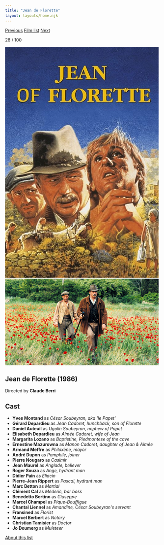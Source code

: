 ```yaml
---
title: "Jean de Florette"
layout: layouts/home.njk
---
```


<nav class="films">
  <a class="prev" href="../brazil">Previous</a>
  <a href="../">Film list</a>
  <a class="next" href="../withnail--i">Next</a>
</nav>

<p>28 / 100</p>

<article class="film">
  <img class="poster" src="../films/posters/jean-de-florette.jpg" alt="">
  <img class="backdrop" src="../films/backdrops/jean-de-florette.jpg" alt="">

  <h1>Jean de Florette (1986)</h1>

  <p class="director">
    Directed by <strong>Claude Berri</strong>
  </p>


  <h2>
    Cast
  </h2>
  <ul>
    <li><strong>Yves Montand</strong> as <em>César Soubeyran, aka 'le Papet'</em></li>
<li><strong>Gérard Depardieu</strong> as <em>Jean Cadoret, hunchback, son of Florette</em></li>
<li><strong>Daniel Auteuil</strong> as <em>Ugolin Soubeyran, nephew of Papet</em></li>
<li><strong>Elisabeth Depardieu</strong> as <em>Aimée Cadoret, wife of Jean</em></li>
<li><strong>Margarita Lozano</strong> as <em>Baptistine, Piedmontese of the cave</em></li>
<li><strong>Ernestine Mazurowna</strong> as <em>Manon Cadoret, daughter of Jean & Aimée</em></li>
<li><strong>Armand Meffre</strong> as <em>Philoxène, mayor</em></li>
<li><strong>André Dupon</strong> as <em>Pamphile,  joiner</em></li>
<li><strong>Pierre Nougaro</strong> as <em>Casimir</em></li>
<li><strong>Jean Maurel</strong> as <em>Anglade, believer</em></li>
<li><strong>Roger Souza</strong> as <em>Ange, hydrant man</em></li>
<li><strong>Didier Pain</strong> as <em>Eliacin</em></li>
<li><strong>Pierre-Jean Rippert</strong> as <em>Pascal, hydrant man</em></li>
<li><strong>Marc Betton</strong> as <em>Martial</em></li>
<li><strong>Clément Cal</strong> as <em>Méderic, bar boss</em></li>
<li><strong>Benedetto Bertino</strong> as <em>Giuseppe</em></li>
<li><strong>Marcel Champel</strong> as <em>Pique-Bouffigue</em></li>
<li><strong>Chantal Liennel</strong> as <em>Amandine, César Soubeyran's servant</em></li>
<li><strong>Fransined</strong> as <em>Florist</em></li>
<li><strong>Marcel Berbert</strong> as <em>Notary</em></li>
<li><strong>Christian Tamisier</strong> as <em>Doctor</em></li>
<li><strong>Jo Doumerg</strong> as <em>Muleteer</em></li>
  </ul>
</article>
<footer>
  <a href="../about">About this list</a>
</footer>
